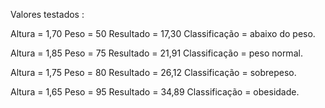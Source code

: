 Valores testados :

Altura = 1,70
Peso = 50 
Resultado = 17,30
Classificação = abaixo do peso.

Altura = 1,85
Peso = 75
Resultado = 21,91
Classificação = peso normal.

Altura = 1,75
Peso = 80 
Resultado = 26,12
Classificação = sobrepeso.

Altura = 1,65
Peso = 95 
Resultado = 34,89
Classificação = obesidade.
